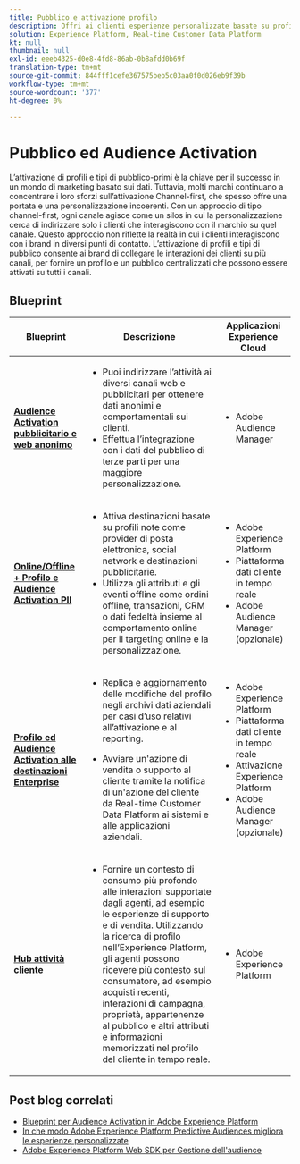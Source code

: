 ```yaml
---
title: Pubblico e attivazione profilo
description: Offri ai clienti esperienze personalizzate basate su profili e attivate dal pubblico con ​ Real-time Customer Data Platform.
solution: Experience Platform, Real-time Customer Data Platform
kt: null
thumbnail: null
exl-id: eeeb4325-d0e8-4fd8-86ab-0b8afdd0b69f
translation-type: tm+mt
source-git-commit: 844fff1cefe367575beb5c03aa0f0d026eb9f39b
workflow-type: tm+mt
source-wordcount: '377'
ht-degree: 0%

---
```



# Pubblico ed Audience Activation

L’attivazione di profili e tipi di pubblico-primi è la chiave per il successo in un mondo di marketing basato sui dati. Tuttavia, molti marchi continuano a concentrare i loro sforzi sull’attivazione Channel-first, che spesso offre una portata e una personalizzazione incoerenti. Con un approccio di tipo channel-first, ogni canale agisce come un silos in cui la personalizzazione cerca di indirizzare solo i clienti che interagiscono con il marchio su quel canale. Questo approccio non riflette la realtà in cui i clienti interagiscono con i brand in diversi punti di contatto. L’attivazione di profili e tipi di pubblico consente ai brand di collegare le interazioni dei clienti su più canali, per fornire un profilo e un pubblico centralizzati che possono essere attivati su tutti i canali.

## Blueprint

| Blueprint | Descrizione | Applicazioni Experience Cloud |
|---|---|---|
| **[Audience Activation pubblicitario e web anonimo](anonymous.md)** | <ul><li>Puoi indirizzare l’attività ai diversi canali web e pubblicitari per ottenere dati anonimi e comportamentali sui clienti.</li><li>Effettua l’integrazione con i dati del pubblico di terze parti per una maggiore personalizzazione.</li></ul> | <ul><li>Adobe Audience Manager</li></ul> |
| **[Online/Offline + Profilo e Audience Activation PII](online-offline.md)** | <ul><li>Attiva destinazioni basate su profili note come provider di posta elettronica, social network e destinazioni pubblicitarie. </li><li>Utilizza gli attributi e gli eventi offline come ordini offline, transazioni, CRM o dati fedeltà insieme al comportamento online per il targeting online e la personalizzazione.</li></ul> | <ul><li>Adobe Experience Platform</li><li> Piattaforma dati cliente in tempo reale</li><li>Adobe Audience Manager (opzionale)</li></ul> |
| **[Profilo ed Audience Activation alle destinazioni Enterprise](enterprise-destinations.md)** | <ul><li>Replica e aggiornamento delle modifiche del profilo negli archivi dati aziendali per casi d’uso relativi all’attivazione e al reporting. </li></ul><ul><li>Avviare un&#39;azione di vendita o supporto al cliente tramite la notifica di un&#39;azione del cliente da Real-time Customer Data Platform ai sistemi e alle applicazioni aziendali.</li></ul> | <ul><li>Adobe Experience Platform</li><li>Piattaforma dati cliente in tempo reale</li><li>Attivazione Experience Platform</li><li>Adobe Audience Manager (opzionale)</li></ul> |
| **[Hub attività cliente](customer-activity.md)** | <ul><li>Fornire un contesto di consumo più profondo alle interazioni supportate dagli agenti, ad esempio le esperienze di supporto e di vendita. Utilizzando la ricerca di profilo nell’Experience Platform, gli agenti possono ricevere più contesto sul consumatore, ad esempio acquisti recenti, interazioni di campagna, proprietà, appartenenze al pubblico e altri attributi e informazioni memorizzati nel profilo del cliente in tempo reale.</li></ul> | <ul><li>Adobe Experience Platform</li></ul> |

## Post blog correlati

* [Blueprint per Audience Activation in Adobe Experience Platform](https://medium.com/adobetech/a-blueprint-for-audience-activation-in-adobe-experience-platform-b2b30fae90fd)
* [In che modo Adobe Experience Platform Predictive Audiences migliora le esperienze personalizzate](https://medium.com/adobetech/how-adobe-experience-platform-predictive-audiences-improves-personalized-experiences-1f75a60cb7a3)
* [Adobe Experience Platform Web SDK per Gestione dell&#39;audience](https://medium.com/adobetech/adobe-experience-platform-web-sdk-for-audience-management-751fa6d063bc)
